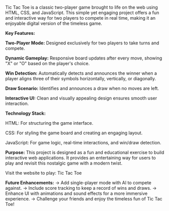 Tic Tac Toe is a classic two-player game brought to life on the web using HTML, CSS, and JavaScript. This simple yet engaging project offers a fun and interactive way for two players to compete in real time, making it an enjoyable digital version of the timeless game.

**Key Features:**

**Two-Player Mode:** Designed exclusively for two players to take turns and compete.

**Dynamic Gameplay:** Responsive board updates after every move, showing "X" or "O" based on the player's choice.

**Win Detection:** Automatically detects and announces the winner when a player aligns three of their symbols horizontally, vertically, or diagonally.

**Draw Scenario:** Identifies and announces a draw when no moves are left.

**Interactive UI:** Clean and visually appealing design ensures smooth user interaction.

**Technology Stack:**

HTML: For structuring the game interface.

CSS: For styling the game board and creating an engaging layout.

JavaScript: For game logic, real-time interactions, and win/draw detection.

**Purpose:**
This project is designed as a fun and educational exercise to build interactive web applications. It provides an entertaining way for users to play and revisit this nostalgic game with a modern twist.

Visit the website to play: Tic Tac Toe

**Future Enhancements:**
-> Add single-player mode with AI to compete against.
-> Include score tracking to keep a record of wins and draws.
-> Enhance UI with animations and sound effects for a more immersive experience.
-> Challenge your friends and enjoy the timeless fun of Tic Tac Toe!
